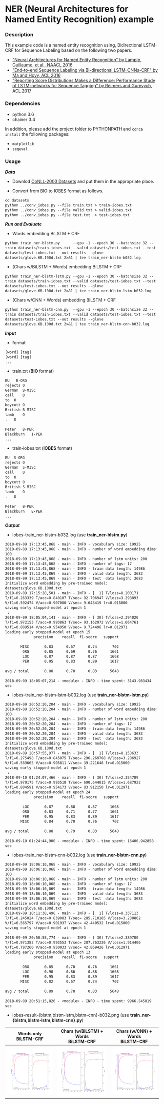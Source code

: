 # NER (Neural Architectures for Named Entity Recognition) example

### Description

This example code is a named entity recognition using, Bidirectional LSTM-CRF for Sequence Labeling based on the following two papers.
- ["Neural Architectures for Named Entity Recognition" by Lample, Guillaume, et al., NAACL 2016](https://arxiv.org/abs/1603.01360)
- ["End-to-end Sequence Labeling via Bi-directional LSTM-CNNs-CRF" by Ma and Hovy, ACL 2016](https://arxiv.org/abs/1603.01354)
- ["Reporting Score Distributions Makes a Difference: Performance Study of LSTM-networks for Sequence Tagging" by Reimers and Gurevych, ACL 2017](http://aclweb.org/anthology/D17-1035)

### Dependencies
- python 3.6
- chainer 3.4

In addition, please add the project folder to PYTHONPATH and `conca install` the following packages:
- `matplotlib`
- `seqeval`

### Usage ###

***Data***

  - Downlod [CoNLL-2003 Datasets](https://www.clips.uantwerpen.be/conll2003/ner/) and put them in the appropriate place.

  - Convert from BIO to IOBES format as follows.

```
cd datasets
python ../conv_iobes.py --file train.txt > train-iobes.txt
python ../conv_iobes.py --file valid.txt > valid-iobes.txt
python ../conv_iobes.py --file test.txt  > test-iobes.txt 
```


***Run and Evaluate***

- Words embedding BiLSTM + CRF

```
python train_ner-blstm.py      --gpu -1 --epoch 30 --batchsize 32 --train datasets/train-iobes.txt --valid datasets/test-iobes.txt --test datasets/test-iobes.txt --out results --glove datasets/glove.6B.100d.txt 2>&1 | tee train_ner-blstm-b032.log     
```

- (Chars w/BiLSTM + Words) embedding BiLSTM + CRF
```
python train_ner-blstm-lstm.py --gpu -1 --epoch 30 --batchsize 32 --train datasets/train-iobes.txt --valid datasets/test-iobes.txt --test datasets/test-iobes.txt --out results --glove datasets/glove.6B.100d.txt 2>&1 | tee train_ner-blstm-lstm-b032.log
```

- (Chars w/CNN + Words) embedding BiLSTM + CRF
```
python train_ner-blstm-cnn.py  --gpu -1 --epoch 30 --batchsize 32 --train datasets/train-iobes.txt --valid datasets/test-iobes.txt --test datasets/test-iobes.txt --out results --glove datasets/glove.6B.100d.txt 2>&1 | tee train_ner-blstm-cnn-b032.log 
```

***Input***

- format
```
[word] [tag]
[word] [tag]
...
```

- train.txt  (**BIO** format)
```
EU   B-ORG
rejects O
German  B-MISC
call    O
to  O
boycott O
British B-MISC
lamb    O
.   O

Peter   B-PER
Blackburn   I-PER
...
```

- train-iobes.txt  (**IOBES** format)
```
EU	S-ORG
rejects	O
German	S-MISC
call	O
to	O
boycott	O
British	S-MISC
lamb	O
.	O

Peter	B-PER
Blackburn	E-PER
...
```

***Output***

- iobes-train_ner-blstm-b032.log (use **train_ner-blstm.py**)
```
2018-09-09 17:13:45,868 - main - INFO - vocabulary size: 19925
2018-09-09 17:13:45,868 - main - INFO - number of word embedding dims: 100
2018-09-09 17:13:45,868 - main - INFO - number of lstm units: 200
2018-09-09 17:13:45,868 - main - INFO - number of tags: 17
2018-09-09 17:13:45,868 - main - INFO - train data length: 14986
2018-09-09 17:13:45,869 - main - INFO - valid data length: 3683
2018-09-09 17:13:45,869 - main - INFO - test  data length: 3683
Initialize word embedding by pre-trained model: datasets/glove.6B.100d.txt
2018-09-09 17:15:28,501 - main - INFO - [  1] T/loss=8.200171 T/f1=0.263339 T/acc=0.840107 T/sec= 92.706947 V/loss=3.298893 V/f1=0.592474 V/acc=0.907080 V/sec= 9.648419 lr=0.015000
saving early stopped-model at epoch 1
 :
2018-09-09 18:05:04,141 - main - INFO - [ 30] T/loss=2.394020 T/f1=0.972153 T/acc=0.993863 T/sec= 93.162972 V/loss=1.664761 V/f1=0.809514 V/acc=0.954950 V/sec= 9.724496 lr=0.012971
loading early stopped-model at epoch 15
             precision    recall  f1-score   support

       MISC       0.83      0.67      0.74       702
        ORG       0.85      0.69      0.76      1661
        LOC       0.87      0.87      0.87      1668
        PER       0.95      0.83      0.89      1617

avg / total       0.88      0.78      0.83      5648

2018-09-09 18:05:07,214 - <module> - INFO - time spent: 3143.983434 sec
```

- iobes-train_ner-blstm-lstm-b032.log (use **train_ner-blstm-lstm.py**)
```
2018-09-09 20:52:20,204 - main - INFO - vocabulary size: 19925
2018-09-09 20:52:20,204 - main - INFO - number of word embedding dims: 100
2018-09-09 20:52:20,204 - main - INFO - number of lstm units: 200
2018-09-09 20:52:20,204 - main - INFO - number of tags: 17
2018-09-09 20:52:20,204 - main - INFO - train data length: 14986
2018-09-09 20:52:20,204 - main - INFO - valid data length: 3683
2018-09-09 20:52:20,204 - main - INFO - test  data length: 3683
Initialize word embedding by pre-trained model: datasets/glove.6B.100d.txt
2018-09-09 20:57:55,977 - main - INFO - [  1] T/loss=8.158633 T/f1=0.275498 T/acc=0.845075 T/sec= 296.269768 V/loss=3.206927 V/f1=0.589665 V/acc=0.905811 V/sec= 39.221648 lr=0.015000
saving early stopped-model at epoch 1
 :
2018-09-10 01:24:07,466 - main - INFO - [ 30] T/loss=2.354789 T/f1=0.970175 T/acc=0.993518 T/sec= 600.644815 V/loss=1.687922 V/f1=0.804591 V/acc=0.954173 V/sec= 83.912150 lr=0.012971
loading early stopped-model at epoch 24
             precision    recall  f1-score   support

        LOC       0.87      0.88      0.87      1668
        ORG       0.83      0.71      0.77      1661
        PER       0.95      0.83      0.89      1617
       MISC       0.84      0.70      0.76       702

avg / total       0.88      0.79      0.83      5648

2018-09-10 01:24:44,900 - <module> - INFO - time spent: 16406.942858 sec
```

- iobes-train_ner-blstm-cnn-b032.log (use **train_ner-blstm-cnn.py**)
```
2018-09-09 18:06:10,068 - main - INFO - vocabulary size: 19925
2018-09-09 18:06:10,068 - main - INFO - number of word embedding dims: 100
2018-09-09 18:06:10,068 - main - INFO - number of lstm units: 200
2018-09-09 18:06:10,068 - main - INFO - number of tags: 17
2018-09-09 18:06:10,069 - main - INFO - train data length: 14986
2018-09-09 18:06:10,069 - main - INFO - valid data length: 3683
2018-09-09 18:06:10,069 - main - INFO - test  data length: 3683
Initialize word embedding by pre-trained model: datasets/glove.6B.100d.txt
2018-09-09 18:11:38,498 - main - INFO - [  1] T/loss=8.337113 T/f1=0.245024 T/acc=0.839083 T/sec= 285.710185 V/loss=3.280862 V/f1=0.565797 V/acc=0.901937 V/sec= 42.440532 lr=0.015000
saving early stopped-model at epoch 1
 :
2018-09-09 20:50:55,774 - main - INFO - [ 30] T/loss=2.389700 T/f1=0.971382 T/acc=0.993553 T/sec= 287.763226 V/loss=1.914406 V/f1=0.797260 V/acc=0.950933 V/sec= 42.869426 lr=0.012971
loading early stopped-model at epoch 13
             precision    recall  f1-score   support

        ORG       0.85      0.70      0.76      1661
        LOC       0.90      0.86      0.88      1668
        PER       0.95      0.83      0.89      1617
       MISC       0.82      0.67      0.74       702

avg / total       0.89      0.78      0.83      5648

2018-09-09 20:51:15,826 - <module> - INFO - time spent: 9966.545819 sec
```

- iobes-result-{blstm,blstm-lstm,blstm-cnn}-b032.png (use **train_ner-{blstm,blstm-lstm,blstm-cnn}.py**)

|Words only<br>BiLSTM-CRF|Chars (w/BiLSTM) + Words<br>BiLSTM-CRF|Chars (w/CNN) + Words<br>BiLSTM-CRF|
|---|---|---|
|![blstm](results/iobes-result-blstm-b032.png "blstm")|![blstm-lstm](results/iobes-result-blstm-lstm-b032.png "blstm-lstm")|![blstm-cnn](results/iobes-result-blstm-cnn-b032.png "blstm-cnn")|
